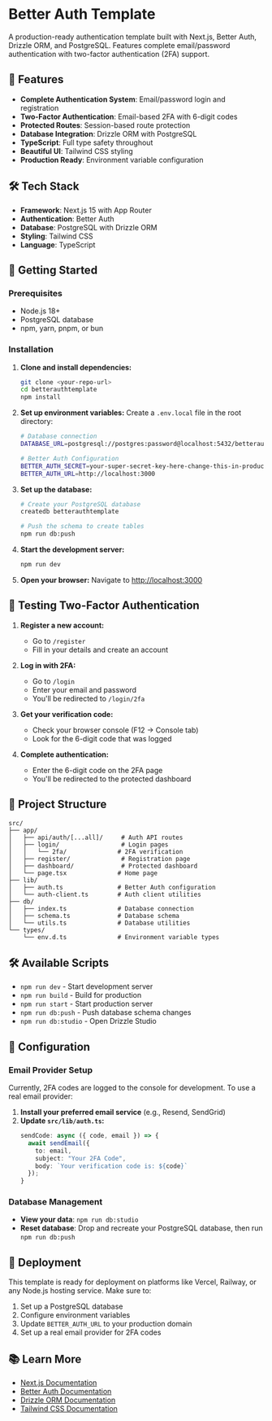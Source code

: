 # Better Auth Template

A production-ready authentication template built with Next.js, Better Auth, Drizzle ORM, and PostgreSQL. Features complete email/password authentication with two-factor authentication (2FA) support.

## 🚀 Features

- **Complete Authentication System**: Email/password login and registration
- **Two-Factor Authentication**: Email-based 2FA with 6-digit codes
- **Protected Routes**: Session-based route protection
- **Database Integration**: Drizzle ORM with PostgreSQL
- **TypeScript**: Full type safety throughout
- **Beautiful UI**: Tailwind CSS styling
- **Production Ready**: Environment variable configuration

## 🛠️ Tech Stack

- **Framework**: Next.js 15 with App Router
- **Authentication**: Better Auth
- **Database**: PostgreSQL with Drizzle ORM
- **Styling**: Tailwind CSS
- **Language**: TypeScript

## 🚀 Getting Started

### Prerequisites

- Node.js 18+ 
- PostgreSQL database
- npm, yarn, pnpm, or bun

### Installation

1. **Clone and install dependencies:**
   ```bash
   git clone <your-repo-url>
   cd betterauthtemplate
   npm install
   ```

2. **Set up environment variables:**
   Create a `.env.local` file in the root directory:
   ```bash
   # Database connection
   DATABASE_URL=postgresql://postgres:password@localhost:5432/betterauthtemplate
   
   # Better Auth Configuration
   BETTER_AUTH_SECRET=your-super-secret-key-here-change-this-in-production
   BETTER_AUTH_URL=http://localhost:3000
   ```

3. **Set up the database:**
   ```bash
   # Create your PostgreSQL database
   createdb betterauthtemplate
   
   # Push the schema to create tables
   npm run db:push
   ```

4. **Start the development server:**
   ```bash
   npm run dev
   ```

5. **Open your browser:**
   Navigate to [http://localhost:3000](http://localhost:3000)

## 🔐 Testing Two-Factor Authentication

1. **Register a new account:**
   - Go to `/register`
   - Fill in your details and create an account

2. **Log in with 2FA:**
   - Go to `/login`
   - Enter your email and password
   - You'll be redirected to `/login/2fa`

3. **Get your verification code:**
   - Check your browser console (F12 → Console tab)
   - Look for the 6-digit code that was logged

4. **Complete authentication:**
   - Enter the 6-digit code on the 2FA page
   - You'll be redirected to the protected dashboard

## 📁 Project Structure

```
src/
├── app/
│   ├── api/auth/[...all]/     # Auth API routes
│   ├── login/                 # Login pages
│   │   └── 2fa/              # 2FA verification
│   ├── register/              # Registration page
│   ├── dashboard/             # Protected dashboard
│   └── page.tsx              # Home page
├── lib/
│   ├── auth.ts               # Better Auth configuration
│   └── auth-client.ts        # Auth client utilities
├── db/
│   ├── index.ts              # Database connection
│   ├── schema.ts             # Database schema
│   └── utils.ts              # Database utilities
└── types/
    └── env.d.ts              # Environment variable types
```

## 🛠️ Available Scripts

- `npm run dev` - Start development server
- `npm run build` - Build for production
- `npm run start` - Start production server
- `npm run db:push` - Push database schema changes
- `npm run db:studio` - Open Drizzle Studio

## 🔧 Configuration

### Email Provider Setup

Currently, 2FA codes are logged to the console for development. To use a real email provider:

1. **Install your preferred email service** (e.g., Resend, SendGrid)
2. **Update `src/lib/auth.ts`:**
   ```typescript
   sendCode: async ({ code, email }) => {
     await sendEmail({
       to: email,
       subject: "Your 2FA Code",
       body: `Your verification code is: ${code}`
     });
   }
   ```

### Database Management

- **View your data**: `npm run db:studio`
- **Reset database**: Drop and recreate your PostgreSQL database, then run `npm run db:push`

## 🚀 Deployment

This template is ready for deployment on platforms like Vercel, Railway, or any Node.js hosting service. Make sure to:

1. Set up a PostgreSQL database
2. Configure environment variables
3. Update `BETTER_AUTH_URL` to your production domain
4. Set up a real email provider for 2FA codes

## 📚 Learn More

- [Next.js Documentation](https://nextjs.org/docs)
- [Better Auth Documentation](https://www.better-auth.com)
- [Drizzle ORM Documentation](https://orm.drizzle.team)
- [Tailwind CSS Documentation](https://tailwindcss.com/docs)
